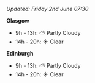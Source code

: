 *Updated: Friday 2nd June 07:30*

**Glasgow**

* 9h - 13h: :partly_sunny: Partly Cloudy
* 14h - 20h: :sunny: Clear

**Edinburgh**

* 9h - 13h: :partly_sunny: Partly Cloudy
* 14h - 20h: :sunny: Clear
